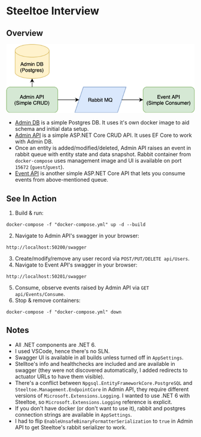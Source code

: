 # Steeltoe Interview

## Overview
![draw.io diagram](Docs/SteeltoeInterview.drawio.png)

- [Admin DB](AdminDb) is a simple Postgres DB. It uses it's own docker image to aid schema and initial data setup.
- [Admin API](AdminApi) is a simple ASP.NET Core CRUD API. It uses EF Core to work with Admin DB.
- Once an entity is added/modified/deleted, Admin API raises an event in rabbit queue with entity state and data snapshot. Rabbit container from `docker-compose` uses management image and UI is available on port `15672` (`guest`/`guest`).
- [Event API](EventApi) is another simple ASP.NET Core API that lets you consume events from above-mentioned queue.

## See In Action
1. Build & run:
```
docker-compose -f "docker-compose.yml" up -d --build
```
2. Navigate to Admin API's swagger in your browser:
```
http://localhost:50200/swagger
```
3. Create/modify/remove any user record via `POST/PUT/DELETE api/Users`.
4. Navigate to Event API's swagger in your browser:
```
http://localhost:50201/swagger
```
5. Consume, observe events raised by Admin API via `GET api/Events/Consume`.
6. Stop & remove containers:
```
docker-compose -f "docker-compose.yml" down
```

## Notes
- All .NET components are .NET 6.
- I used VSCode, hence there's no SLN.
- Swagger UI is available in all builds unless turned off in `AppSettings`.
- Stelltoe's info and healthchecks are included and are available in swagger (they were not discovered automatically, I added redirects to actuator URLs to have them visible).
- There's a conflict between `Npgsql.EntityFrameworkCore.PostgreSQL` and `Steeltoe.Management.EndpointCore` in Admin API, they require different versions of `Microsoft.Extensions.Logging`. I wanted to use .NET 6 with Steeltoe, so `Microsoft.Extensions.Logging` reference is explicit.
- If you don't have docker (or don't want to use it), rabbit and postgres connection strings are available in `AppSettings`.
- I had to flip `EnableUnsafeBinaryFormatterSerialization` to `true` in Admin API to get Steeltoe's rabbit serializer to work.
